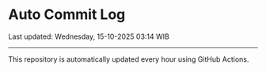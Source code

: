 # Auto Commit Log

Last updated: Wednesday, 15-10-2025 03:14 WIB

---

This repository is automatically updated every hour using GitHub Actions.
